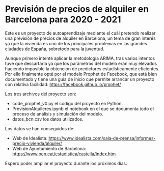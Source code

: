 # Previsión de precios de alquiler en Barcelona para 2020 - 2021

Este es un proyecto de autoaprendizaje mediante el cuál pretendo realizar una previsión de precios de alquiler en Barcelona, un tema de gran interés ya que la 
vivienda es uno de los principales problemas en las grandes ciudades de España, sobretodo para la juventud. 

Aunque primero intenté aplicar la metodología ARIMA, tras varios intentos tuve que descartarla ya que los parámetros del modelo eran muy elevados haciendo imposible
la obtención de predictores estadísticamente eficientes. Por ello finalmente opté por el modelo Prophet de Facebook, que está bien documentado y tiene una guía de 
inicio que permite arrancar un proyecto con relativa facilidad: https://facebook.github.io/prophet/

Los tres archivos del proyecto son:
* code_prophet_v0.py el código del proyecto en Python.
* PrevisionAlquileres.ipynb el notebook en el que se documenta todo el proceso de análisis y simulación del modelo.
* datos_bcn.csv los datos utilizados.

Los datos se han conseguidos de:
* Web de Idealista: https://www.idealista.com/sala-de-prensa/informes-precio-vivienda/alquiler/
* Web de Ayuntamiento de Barcelona: https://www.bcn.cat/estadistica/castella/index.htm

Espero poder ampliar el proyecto durante los próximos días. 

